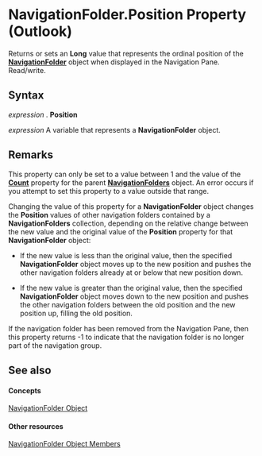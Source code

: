 
# NavigationFolder.Position Property (Outlook)

Returns or sets an  **Long** value that represents the ordinal position of the **[NavigationFolder](c8d7aabb-58ba-df5e-ccdc-06f73db7726c.md)** object when displayed in the Navigation Pane. Read/write.


## Syntax

 _expression_ . **Position**

 _expression_ A variable that represents a **NavigationFolder** object.


## Remarks

This property can only be set to a value between 1 and the value of the  **[Count](f6e71753-00cd-293c-93fd-f62d5822d9b1.md)** property for the parent **[NavigationFolders](ecff93b8-0c3f-5f31-5b61-c46d2622d2af.md)** object. An error occurs if you attempt to set this property to a value outside that range.

Changing the value of this property for a  **NavigationFolder** object changes the **Position** values of other navigation folders contained by a **NavigationFolders** collection, depending on the relative change between the new value and the original value of the **Position** property for that **NavigationFolder** object:


- If the new value is less than the original value, then the specified  **NavigationFolder** object moves up to the new position and pushes the other navigation folders already at or below that new position down.
    
- If the new value is greater than the original value, then the specified  **NavigationFolder** object moves down to the new position and pushes the other navigation folders between the old position and the new position up, filling the old position.
    
If the navigation folder has been removed from the Navigation Pane, then this property returns -1 to indicate that the navigation folder is no longer part of the navigation group.


## See also


#### Concepts


[NavigationFolder Object](c8d7aabb-58ba-df5e-ccdc-06f73db7726c.md)
#### Other resources


[NavigationFolder Object Members](1ec2e16d-c7ca-86b1-9283-839a2b9aca05.md)
